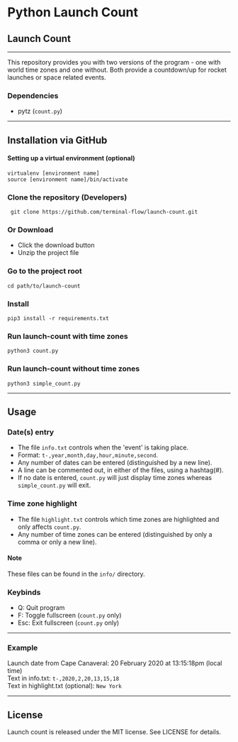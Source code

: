 # Python Launch Count
## Launch Count
---
This repository provides you with two versions of the program - one with world time zones and one without. Both provide a countdown/up for rocket launches or space related events.

### Dependencies
* pytz (`count.py`)

---
## Installation via GitHub
#### Setting up a virtual environment (optional)
```
virtualenv [environment name]
source [environment name]/bin/activate
```

### Clone the repository (Developers)
```
 git clone https://github.com/terminal-flow/launch-count.git
```

### Or Download
* Click the download button
* Unzip the project file

### Go to the project root
```
cd path/to/launch-count
```

### Install
```
pip3 install -r requirements.txt
```

### Run launch-count with time zones
```
python3 count.py
```

### Run launch-count without time zones
```
python3 simple_count.py
```

---
## Usage
### Date(s) entry
* The file `info.txt` controls when the 'event' is taking place.
* Format: `t-,year,month,day,hour,minute,second`.
* Any number of dates can be entered (distinguished by a new line).
* A line can be commented out, in either of the files, using a hashtag(#).
* If no date is entered, `count.py` will just display time zones whereas `simple_count.py` will exit.

### Time zone highlight
* The file `highlight.txt` controls which time zones are highlighted and only affects `count.py`.
* Any number of time zones can be entered (distinguished by only a comma or only a new line).

#### Note
These files can be found in the `info/` directory.

### Keybinds
* Q: Quit program
* F: Toggle fullscreen (`count.py` only)
* Esc: Exit fullscreen (`count.py` only)

---
### Example
Launch date from Cape Canaveral: 20 February 2020 at 13:15:18pm (local time)
<br/>
Text in info.txt: `t-,2020,2,20,13,15,18`
<br/>
Text in highlight.txt (optional): `New York`

---
## License
Launch count is released under the MIT license. See LICENSE for details.
